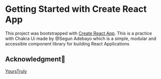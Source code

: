 # Getting Started with Create React App

This project was bootstrapped with [Create React App](https://github.com/facebook/create-react-app).
This is a practice with Chakra Ui made by @Segun Adebayo which is a simple, modular and accessible component library for building React Applications

## Acknowledgment:clap:
[YoursTruly](https://www.youtube.com/channel/UCr0y1P0-zH2o3cFJyBSfAKg)
